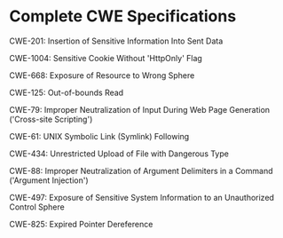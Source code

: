 

# Complete CWE Specifications

CWE-201: Insertion of Sensitive Information Into Sent Data

CWE-1004: Sensitive Cookie Without 'HttpOnly' Flag

CWE-668: Exposure of Resource to Wrong Sphere

CWE-125: Out-of-bounds Read

CWE-79: Improper Neutralization of Input During Web Page Generation ('Cross-site Scripting')

CWE-61: UNIX Symbolic Link (Symlink) Following

CWE-434: Unrestricted Upload of File with Dangerous Type

CWE-88: Improper Neutralization of Argument Delimiters in a Command ('Argument Injection')

CWE-497: Exposure of Sensitive System Information to an Unauthorized Control Sphere

CWE-825: Expired Pointer Dereference